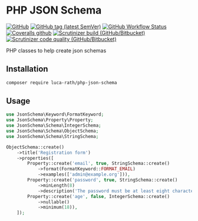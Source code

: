 # PHP JSON Schema

[![GitHub](https://img.shields.io/github/license/luca-rath/php-json-schema)](LICENSE)
[![GitHub tag (latest SemVer)](https://img.shields.io/github/v/tag/luca-rath/php-json-schema?sort=semver)](https://github.com/luca-rath/php-json-schema/releases)
[![GitHub Workflow Status](https://img.shields.io/github/workflow/status/luca-rath/php-json-schema/Tests?label=github%20actions)](https://github.com/luca-rath/php-json-schema/actions?query=workflow%3Atests)
[![Coveralls github](https://img.shields.io/coveralls/github/luca-rath/php-json-schema?label=coveralls)](https://coveralls.io/github/luca-rath/php-json-schema)
[![Scrutinizer build (GitHub/Bitbucket)](https://img.shields.io/scrutinizer/build/g/luca-rath/php-json-schema/main?label=scrutinizer)](https://scrutinizer-ci.com/g/luca-rath/php-json-schema/build-status/main)
[![Scrutinizer code quality (GitHub/Bitbucket)](https://img.shields.io/scrutinizer/quality/g/luca-rath/php-json-schema/main)](https://scrutinizer-ci.com/g/luca-rath/php-json-schema/?branch=main)

PHP classes to help create json schemas

## Installation

```bash
composer require luca-rath/php-json-schema
```

## Usage

```php
use JsonSchema\Keyword\FormatKeyword;
use JsonSchema\Property\Property;
use JsonSchema\Schema\IntegerSchema;
use JsonSchema\Schema\ObjectSchema;
use JsonSchema\Schema\StringSchema;

ObjectSchema::create()
    ->title('Registration form')
    ->properties([
        Property::create('email', true, StringSchema::create()
            ->format(FormatKeyword::FORMAT_EMAIL)
            ->examples(['admin@example.org'])),
        Property::create('password', true, StringSchema::create()
            ->minLength(8)
            ->description('The password must be at least eight characters long')),
        Property::create('age', false, IntegerSchema::create()
            ->nullable()
            ->minimum(18)),
    ]);
```
